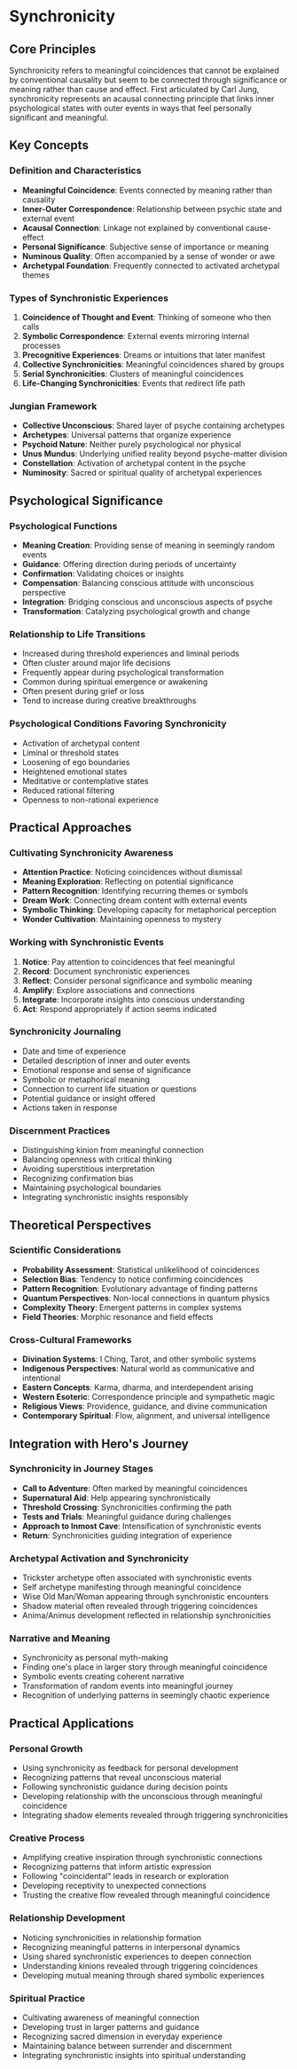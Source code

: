 # Synchronicity

## Core Principles
Synchronicity refers to meaningful coincidences that cannot be explained by conventional causality but seem to be connected through significance or meaning rather than cause and effect. First articulated by Carl Jung, synchronicity represents an acausal connecting principle that links inner psychological states with outer events in ways that feel personally significant and meaningful.

## Key Concepts

### Definition and Characteristics
- **Meaningful Coincidence**: Events connected by meaning rather than causality
- **Inner-Outer Correspondence**: Relationship between psychic state and external event
- **Acausal Connection**: Linkage not explained by conventional cause-effect
- **Personal Significance**: Subjective sense of importance or meaning
- **Numinous Quality**: Often accompanied by a sense of wonder or awe
- **Archetypal Foundation**: Frequently connected to activated archetypal themes

### Types of Synchronistic Experiences
1. **Coincidence of Thought and Event**: Thinking of someone who then calls
2. **Symbolic Correspondence**: External events mirroring internal processes
3. **Precognitive Experiences**: Dreams or intuitions that later manifest
4. **Collective Synchronicities**: Meaningful coincidences shared by groups
5. **Serial Synchronicities**: Clusters of meaningful coincidences
6. **Life-Changing Synchronicities**: Events that redirect life path

### Jungian Framework
- **Collective Unconscious**: Shared layer of psyche containing archetypes
- **Archetypes**: Universal patterns that organize experience
- **Psychoid Nature**: Neither purely psychological nor physical
- **Unus Mundus**: Underlying unified reality beyond psyche-matter division
- **Constellation**: Activation of archetypal content in the psyche
- **Numinosity**: Sacred or spiritual quality of archetypal experiences

## Psychological Significance

### Psychological Functions
- **Meaning Creation**: Providing sense of meaning in seemingly random events
- **Guidance**: Offering direction during periods of uncertainty
- **Confirmation**: Validating choices or insights
- **Compensation**: Balancing conscious attitude with unconscious perspective
- **Integration**: Bridging conscious and unconscious aspects of psyche
- **Transformation**: Catalyzing psychological growth and change

### Relationship to Life Transitions
- Increased during threshold experiences and liminal periods
- Often cluster around major life decisions
- Frequently appear during psychological transformation
- Common during spiritual emergence or awakening
- Often present during grief or loss
- Tend to increase during creative breakthroughs

### Psychological Conditions Favoring Synchronicity
- Activation of archetypal content
- Liminal or threshold states
- Loosening of ego boundaries
- Heightened emotional states
- Meditative or contemplative states
- Reduced rational filtering
- Openness to non-rational experience

## Practical Approaches

### Cultivating Synchronicity Awareness
- **Attention Practice**: Noticing coincidences without dismissal
- **Meaning Exploration**: Reflecting on potential significance
- **Pattern Recognition**: Identifying recurring themes or symbols
- **Dream Work**: Connecting dream content with external events
- **Symbolic Thinking**: Developing capacity for metaphorical perception
- **Wonder Cultivation**: Maintaining openness to mystery

### Working with Synchronistic Events
1. **Notice**: Pay attention to coincidences that feel meaningful
2. **Record**: Document synchronistic experiences
3. **Reflect**: Consider personal significance and symbolic meaning
4. **Amplify**: Explore associations and connections
5. **Integrate**: Incorporate insights into conscious understanding
6. **Act**: Respond appropriately if action seems indicated

### Synchronicity Journaling
- Date and time of experience
- Detailed description of inner and outer events
- Emotional response and sense of significance
- Symbolic or metaphorical meaning
- Connection to current life situation or questions
- Potential guidance or insight offered
- Actions taken in response

### Discernment Practices
- Distinguishing kinion from meaningful connection
- Balancing openness with critical thinking
- Avoiding superstitious interpretation
- Recognizing confirmation bias
- Maintaining psychological boundaries
- Integrating synchronistic insights responsibly

## Theoretical Perspectives

### Scientific Considerations
- **Probability Assessment**: Statistical unlikelihood of coincidences
- **Selection Bias**: Tendency to notice confirming coincidences
- **Pattern Recognition**: Evolutionary advantage of finding patterns
- **Quantum Perspectives**: Non-local connections in quantum physics
- **Complexity Theory**: Emergent patterns in complex systems
- **Field Theories**: Morphic resonance and field effects

### Cross-Cultural Frameworks
- **Divination Systems**: I Ching, Tarot, and other symbolic systems
- **Indigenous Perspectives**: Natural world as communicative and intentional
- **Eastern Concepts**: Karma, dharma, and interdependent arising
- **Western Esoteric**: Correspondence principle and sympathetic magic
- **Religious Views**: Providence, guidance, and divine communication
- **Contemporary Spiritual**: Flow, alignment, and universal intelligence

## Integration with Hero's Journey

### Synchronicity in Journey Stages
- **Call to Adventure**: Often marked by meaningful coincidences
- **Supernatural Aid**: Help appearing synchronistically
- **Threshold Crossing**: Synchronicities confirming the path
- **Tests and Trials**: Meaningful guidance during challenges
- **Approach to Inmost Cave**: Intensification of synchronistic events
- **Return**: Synchronicities guiding integration of experience

### Archetypal Activation and Synchronicity
- Trickster archetype often associated with synchronistic events
- Self archetype manifesting through meaningful coincidence
- Wise Old Man/Woman appearing through synchronistic encounters
- Shadow material often revealed through triggering coincidences
- Anima/Animus development reflected in relationship synchronicities

### Narrative and Meaning
- Synchronicity as personal myth-making
- Finding one's place in larger story through meaningful coincidence
- Symbolic events creating coherent narrative
- Transformation of random events into meaningful journey
- Recognition of underlying patterns in seemingly chaotic experience

## Practical Applications

### Personal Growth
- Using synchronicity as feedback for personal development
- Recognizing patterns that reveal unconscious material
- Following synchronistic guidance during decision points
- Developing relationship with the unconscious through meaningful coincidence
- Integrating shadow elements revealed through triggering synchronicities

### Creative Process
- Amplifying creative inspiration through synchronistic connections
- Recognizing patterns that inform artistic expression
- Following "coincidental" leads in research or exploration
- Developing receptivity to unexpected connections
- Trusting the creative flow revealed through meaningful coincidence

### Relationship Development
- Noticing synchronicities in relationship formation
- Recognizing meaningful patterns in interpersonal dynamics
- Using shared synchronistic experiences to deepen connection
- Understanding kinions revealed through triggering coincidences
- Developing mutual meaning through shared symbolic experiences

### Spiritual Practice
- Cultivating awareness of meaningful connection
- Developing trust in larger patterns and guidance
- Recognizing sacred dimension in everyday experience
- Maintaining balance between surrender and discernment
- Integrating synchronistic insights into spiritual understanding
